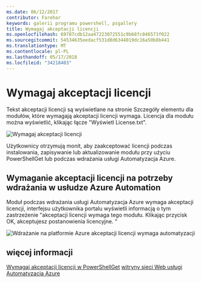 ```yaml
---
ms.date: 06/12/2017
contributor: Farehar
keywords: galerii programu powershell, psgallery
title: Wymagaj akceptacji licencji
ms.openlocfilehash: 69787cdb12aa47223072551c9b68fc046573f022
ms.sourcegitcommit: 54534635eedacf531d8d6344019dc16a50b8b441
ms.translationtype: MT
ms.contentlocale: pl-PL
ms.lasthandoff: 05/17/2018
ms.locfileid: "34218403"
---
```

# <a name="require-license-acceptance"></a>Wymagaj akceptacji licencji

Tekst akceptacji licencji są wyświetlane na stronie Szczegóły elementu dla modułów, które wymagają akceptacji licencji wymaga. Licencja dla modułu można wyświetlić, klikając łącze "Wyświetl License.txt".

![Wymagaj akceptacji licencji](../../Images/RequireLicenseAcceptance.png)

Użytkownicy otrzymują monit, aby zaakceptować licencji podczas instalowania, zapisywanie lub aktualizowanie modułu przy użyciu PowerShellGet lub podczas wdrażania usługi Automatyzacja Azure.

## <a name="require-license-acceptance-on-deploy-to-azure-automation"></a>Wymaganie akceptacji licencji na potrzeby wdrażania w usłudze Azure Automation

Moduł podczas wdrażania usługi Automatyzacja Azure wymaga akceptacji licencji, interfejsu użytkownika portalu wyświetli informacją o tym zastrzeżenie "akceptacji licencji wymaga tego modułu. Klikając przycisk OK, akceptujesz postanowienia licencyjne. "

![Wdrażanie na platformie Azure akceptacji licencji wymaga automatyzacji](../../Images/DeployToAzureAutomationRequireLicenseAcceptanceDisclaimer.png)

## <a name="more-details"></a>więcej informacji

[Wymagaj akceptacji licencji w PowerShellGet](../../concepts/module-license-acceptance.md)
[witryny sieci Web usługi Automatyzacja Azure](/azure/automation)